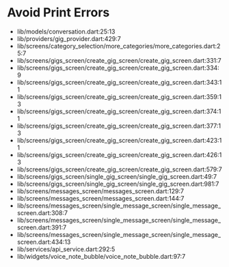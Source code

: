 # Avoid Print Errors

*   lib/models/conversation.dart:25:13
*   lib/providers/gig_provider.dart:429:7
*   lib/screens/category_selection/more_categories/more_categories.dart:25:7
*   lib/screens/gigs_screen/create_gig_screen/create_gig_screen.dart:331:7
*   lib/screens/gigs_screen/create_gig_screen/create_gig_screen.dart:334:9
*   lib/screens/gigs_screen/create_gig_screen/create_gig_screen.dart:343:11
*   lib/screens/gigs_screen/create_gig_screen/create_gig_screen.dart:359:13
*   lib/screens/gigs_screen/create_gig_screen/create_gig_screen.dart:374:11
*   lib/screens/gigs_screen/create_gig_screen/create_gig_screen.dart:377:13
*   lib/screens/gigs_screen/create_gig_screen/create_gig_screen.dart:423:11
*   lib/screens/gigs_screen/create_gig_screen/create_gig_screen.dart:426:13
*   lib/screens/gigs_screen/create_gig_screen/create_gig_screen.dart:579:7
*   lib/screens/gigs_screen/single_gig_screen/single_gig_screen.dart:49:7
*   lib/screens/gigs_screen/single_gig_screen/single_gig_screen.dart:981:7
*   lib/screens/messages_screen/messages_screen.dart:129:7
*   lib/screens/messages_screen/messages_screen.dart:144:7
*   lib/screens/messages_screen/single_message_screen/single_message_screen.dart:308:7
*   lib/screens/messages_screen/single_message_screen/single_message_screen.dart:391:7
*   lib/screens/messages_screen/single_message_screen/single_message_screen.dart:434:13
*   lib/services/api_service.dart:292:5
*   lib/widgets/voice_note_bubble/voice_note_bubble.dart:97:7

